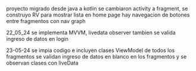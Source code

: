 proyecto migrado desde java a kotlin 
se cambiaron activity a fragment, se construyo RV para mostrar lista en home page
hay navegacion de botones entre fragmentos con nav graph

22_05_24 se implementa MVVM, livedata observer tambien se valida ingreso de datos en login 

23-05-24 se impia codigo e incluyen clases ViewModel de todos los fragmentos 
se validan ingreso de datos en blanco en los fragmentos y se observan clases con liveData
